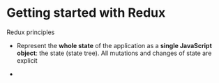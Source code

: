 # Getting started with Redux

Redux principles

* Represent the **whole state** of the application as a **single JavaScript object**: the state (state tree). All mutations and changes of state are explicit

* 
